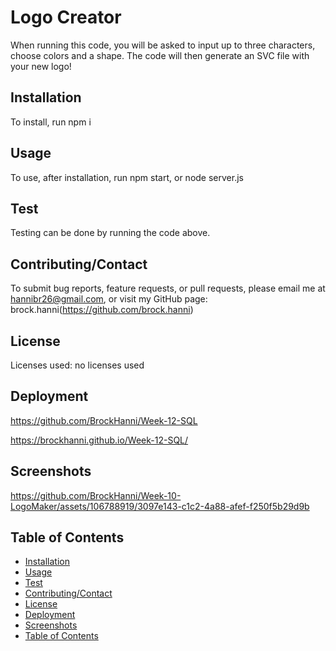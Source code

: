 # Logo Creator

When running this code, you will be asked to input up to three characters, choose colors and a shape. The code will then generate an SVC file with your new logo!

## Installation

To install, run npm i

## Usage

To use, after installation, run npm start, or node server.js

## Test

Testing can be done by running the code above.

## Contributing/Contact

To submit bug reports, feature requests, or pull requests, please email me at hannibr26@gmail.com, or visit my GitHub page: brock.hanni(https://github.com/brock.hanni)

## License

Licenses used: no licenses used

## Deployment

https://github.com/BrockHanni/Week-12-SQL

https://brockhanni.github.io/Week-12-SQL/

## Screenshots

https://github.com/BrockHanni/Week-10-LogoMaker/assets/106788919/3097e143-c1c2-4a88-afef-f250f5b29d9b

## Table of Contents
- [Installation](#installation)
- [Usage](#usage)
- [Test](#test)
- [Contributing/Contact](#contributing/Contact)
- [License](#license)
- [Deployment](#deployment)
- [Screenshots](#screenshots)
- [Table of Contents](#table-of-contents)
